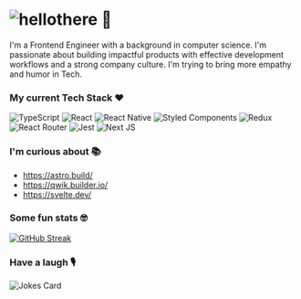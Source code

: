 # ![hellothere](https://user-images.githubusercontent.com/46252231/204129052-bb7eb2de-8582-4dea-9f78-744f4b1235e7.gif) 👋

I'm a Frontend Engineer with a background in computer science. I'm passionate about building impactful products with effective development workflows and a strong company culture. I'm trying to bring more empathy and humor in Tech.

### My current Tech Stack ❤️
![TypeScript](https://img.shields.io/badge/typescript-%23007ACC.svg?style=for-the-badge&logo=typescript&logoColor=white)
![React](https://img.shields.io/badge/react-%2320232a.svg?style=for-the-badge&logo=react&logoColor=%2361DAFB)
![React Native](https://img.shields.io/badge/react_native-%2320232a.svg?style=for-the-badge&logo=react&logoColor=%2361DAFB)
![Styled Components](https://img.shields.io/badge/styled--components-DB7093?style=for-the-badge&logo=styled-components&logoColor=white)
![Redux](https://img.shields.io/badge/redux-%23593d88.svg?style=for-the-badge&logo=redux&logoColor=white)
![React Router](https://img.shields.io/badge/React_Router-CA4245?style=for-the-badge&logo=react-router&logoColor=white)
![Jest](https://img.shields.io/badge/-jest-%23C21325?style=for-the-badge&logo=jest&logoColor=white)
![Next JS](https://img.shields.io/badge/Next-black?style=for-the-badge&logo=next.js&logoColor=white)

### I'm curious about 📚
- https://astro.build/
- https://qwik.builder.io/
- https://svelte.dev/          

### Some fun stats 🤓
[![GitHub Streak](http://github-readme-streak-stats.herokuapp.com?user=alpalla&theme=dark&background=000000)](https://git.io/streak-stats)

### Have a laugh 🎙
![Jokes Card](https://readme-jokes.vercel.app/api)
